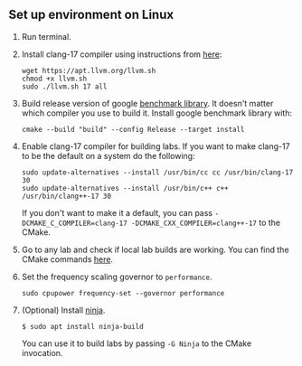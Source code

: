 ## Set up environment on Linux

1. Run terminal.

2. Install clang-17 compiler using instructions from [here](https://apt.llvm.org/):

    ```
    wget https://apt.llvm.org/llvm.sh
    chmod +x llvm.sh
    sudo ./llvm.sh 17 all
    ```

3. Build release version of google [benchmark library](https://github.com/google/benchmark#installation). It doesn't matter which compiler you use to build it. Install google benchmark library with:
    ```
    cmake --build "build" --config Release --target install
    ```

4. Enable clang-17 compiler for building labs. If you want to make clang-17 to be the default on a system do the following:
    ```
    sudo update-alternatives --install /usr/bin/cc cc /usr/bin/clang-17 30
    sudo update-alternatives --install /usr/bin/c++ c++ /usr/bin/clang++-17 30
    ```

    If you don't want to make it a default, you can pass `-DCMAKE_C_COMPILER=clang-17 -DCMAKE_CXX_COMPILER=clang++-17` to the CMake.

5. Go to any lab and check if local lab builds are working. You can find the CMake commands [here](GetStarted.md#how-to-build-lab-assignments). 

6. Set the frequency scaling governor to `performance`.
    ```
    sudo cpupower frequency-set --governor performance
    ```

7. (Optional) Install [ninja](https://github.com/ninja-build).
    
    ```
    $ sudo apt install ninja-build
    ```
    
    You can use it to build labs by passing `-G Ninja` to the CMake invocation.
